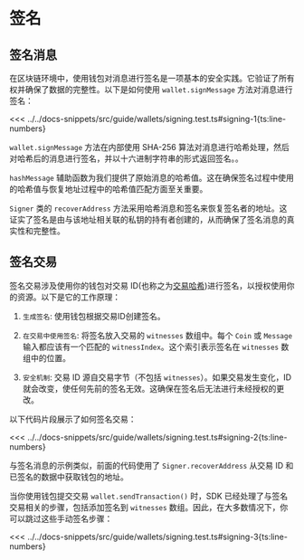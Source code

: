 # 签名

## 签名消息

在区块链环境中，使用钱包对消息进行签名是一项基本的安全实践。它验证了所有权并确保了数据的完整性。以下是如何使用 `wallet.signMessage` 方法对消息进行签名：

<<< ../../docs-snippets/src/guide/wallets/signing.test.ts#signing-1{ts:line-numbers}

`wallet.signMessage` 方法在内部使用 SHA-256 算法对消息进行哈希处理，然后对哈希后的消息进行签名，并以十六进制字符串的形式返回签名。。


`hashMessage` 辅助函数为我们提供了原始消息的哈希值。这在确保签名过程中使用的哈希值与恢复地址过程中的哈希值匹配方面至关重要。

`Signer` 类的 `recoverAddress` 方法采用哈希消息和签名来恢复签名者的地址。这证实了签名是由与该地址相关联的私钥的持有者创建的，从而确保了签名消息的真实性和完整性。

## 签名交易

签名交易涉及使用你的钱包对交易 ID(也称之为[交易哈希](https://specs.fuel.network/master/identifiers/transaction-id.html))进行签名，以授权使用你的资源。以下是它的工作原理：

1. `生成签名`: 使用钱包根据交易ID创建签名。

2. `在交易中使用签名`: 将签名放入交易的 `witnesses` 数组中。每个 `Coin` 或 `Message` 输入都应该有一个匹配的 `witnessIndex`。这个索引表示签名在 `witnesses` 数组中的位置。

3. `安全机制`: 交易 ID 源自交易字节（不包括 `witnesses`）。如果交易发生变化，ID 就会改变，使任何先前的签名无效。这确保在签名后无法进行未经授权的更改。

以下代码片段展示了如何签名交易：

<<< ../../docs-snippets/src/guide/wallets/signing.test.ts#signing-2{ts:line-numbers}

与签名消息的示例类似，前面的代码使用了 `Signer.recoverAddress` 从交易 ID 和已签名的数据中获取钱包的地址。

当你使用钱包提交交易 `wallet.sendTransaction()` 时，SDK 已经处理了与签名交易相关的步骤，包括添加签名到 `witnesses` 数组。因此，在大多数情况下，你可以跳过这些手动签名步骤：

<<< ../../docs-snippets/src/guide/wallets/signing.test.ts#signing-3{ts:line-numbers}
